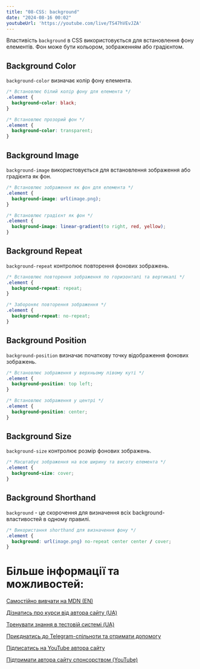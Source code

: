 ```yaml
---
title: "08-CSS: background"
date: "2024-08-16 00:02"
youtubeUrl: 'https://youtube.com/live/TS47hVEvJZA'
---
```


Властивість `background` в CSS використовується для встановлення фону елементів. Фон може бути кольором, зображенням або градієнтом.

## Background Color

`background-color` визначає колір фону елемента.

```css
/* Встановлює білий колір фону для елемента */
.element {
  background-color: black;
}

/* Встановлює прозорий фон */
.element {
  background-color: transparent;
}
```

## Background Image

`background-image` використовується для встановлення зображення або градієнта як фон.

```css
/* Встановлює зображення як фон для елемента */
.element {
  background-image: url(image.png);
}

/* Встановлює градієнт як фон */
.element {
  background-image: linear-gradient(to right, red, yellow);
}
```

## Background Repeat

`background-repeat` контролює повторення фонових зображень.

```css
/* Встановлює повторення зображення по горизонталі та вертикалі */
.element {
  background-repeat: repeat;
}

/* Забороняє повторення зображення */
.element {
  background-repeat: no-repeat;
}
```

## Background Position

`background-position` визначає початкову точку відображення фонових зображень.

```css
/* Встановлює зображення у верхньому лівому куті */
.element {
  background-position: top left;
}

/* Встановлює зображення у центрі */
.element {
  background-position: center;
}
```

## Background Size

`background-size` контролює розмір фонових зображень.

```css
/* Масштабує зображення на всю ширину та висоту елемента */
.element {
  background-size: cover;
}
```

## Background Shorthand

`background` - це скорочення для визначення всіх background-властивостей в одному правилі.

```css
/* Використання shorthand для визначення фону */
.element {
  background: url(image.png) no-repeat center center / cover;
}
```

# Більше інформації та можливостей:

[Самостійно вивчати на MDN (EN)](https://developer.mozilla.org/en-US/curriculum/)

[Дізнатись про курси від автора сайту (UA)](https://learningtogetherua.github.io/courses/)

[Тренувати знання в тестовій системі (UA)](https://testeducatorua.github.io/itest/)

[Приєднатись до Telegram-спільноти та отримати допомогу](https://t.me/profrontendua)

[Підписатись на YouTube автора сайту](https://www.youtube.com/@itmentor)

[Підтримати автора сайту спонсорством (YouTube)](https://www.youtube.com/channel/UCo8KNXmB8Yb_07FzwCL6HgQ/join)
